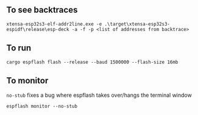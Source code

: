 ## To see backtraces
```
xtensa-esp32s3-elf-addr2line.exe -e .\target\xtensa-esp32s3-espidf\release\esp-deck -a -f -p <list of addresses from backtrace>
```

## To run
```
cargo espflash flash --release --baud 1500000 --flash-size 16mb
```

## To monitor
`no-stub` fixes a bug where espflash takes over/hangs the terminal window
```
espflash monitor --no-stub
```